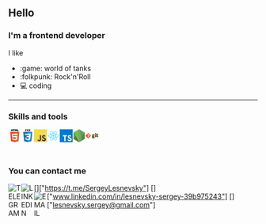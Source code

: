 ## Hello

### I'm a frontend developer

I like 
- :game: world of tanks
- :folkpunk: Rock'n'Roll
- :computer: coding

---
### Skills and tools
<img align="left" alt="HTML5" width="26px" src="https://raw.githubusercontent.com/github/explore/80688e429a7d4ef2fca1e82350fe8e3517d3494d/topics/html/html.png"/>
<img align="left" alt="CSS" width="26px" src="https://raw.githubusercontent.com/github/explore/80688e429a7d4ef2fca1e82350fe8e3517d3494d/topics/css/css.png"/>
<img align="left" alt="JS" width="26px" src="https://raw.githubusercontent.com/github/explore/80688e429a7d4ef2fca1e82350fe8e3517d3494d/topics/javascript/javascript.png"/>
<img align="left" alt="REACT" width="26px" src="https://raw.githubusercontent.com/github/explore/80688e429a7d4ef2fca1e82350fe8e3517d3494d/topics/react/react.png"/>
<img align="left" alt="TS" width="26px" src="https://raw.githubusercontent.com/github/explore/80688e429a7d4ef2fca1e82350fe8e3517d3494d/topics/typescript/typescript.png"/>
<img align="left" alt="NODE" width="26px" src="https://raw.githubusercontent.com/github/explore/80688e429a7d4ef2fca1e82350fe8e3517d3494d/topics/nodejs/nodejs.png"/>
<img align="left" alt="GIT" width="26px" src="https://raw.githubusercontent.com/github/explore/80688e429a7d4ef2fca1e82350fe8e3517d3494d/topics/git/git.png"/>

<br/>
<br/>
<br/>

### You can contact me

[<img align="left" alt="TELEGRAM" width="26px" src="https://slutsk24.by/wp-content/uploads/2023/02/kisspng-telegram-encapsulated-postscript-transfer-5b170605610126.3859681215282355253974.jpg"/>]["https://t.me/SergeyLesnevsky"]
[<img align="left" alt="LINKEDIN" width="26px" src="https://logodix.com/logo/692113.jpg"/>]["www.linkedin.com/in/lesnevsky-sergey-39b975243"]
[<img align="left" alt="EMAIL" width="26px" src="https://flyclipart.com/thumb2/subscribe-to-quickscrip-emails-928700.png"/>]["lesnevsky.sergey@gmail.com"]
